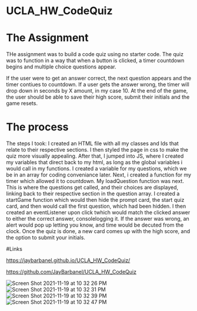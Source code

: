 # UCLA_HW_CodeQuiz

# The Assignment 

THe assignment was to build a code quiz using no starter code. 
The quiz was to function in a way that when a button is clicked, a timer countdown begins and multiple choice questions appear.  

If the user were to get an answer correct, the next question appears and the timer contiues to countdown.  If a user gets the answer wrong, the timer will drop down in seconds by X amount, in my case 10.  At the end of the game, the user should be able to save their high score, submit their initials and the game resets. 

# The process 
The steps I took:
I created an HTML file with all my classes and Ids that relate to their respective sections.  I then styled the page in css to make the quiz more visually appealing.  After that, I jumped into JS, where I created my variables that direct back to my html, as long as the global variables i would call in my functions.  I created a variable for my questions, which we be in an array for coding conveniance later.  Next, i created a function for my timer which allowed it to countdown.  My loadQuestion function was next.  This is where the questions get called, and their choices are displayed, linking back to their respective section in the question array.  I created a startGame function which would then hide the prompt card, the start quiz card, and then would call the first question, which had been hidden. 
I then created an eventListener upon click twhich would match the clicked answer to either the correct answer, consolelogging it.  If the answer was wrong, an alert would pop up letting you know, and time would be decuted from the clock.  Once the quiz is done, a new card comes up with the high score, and the option to submit your initials.  

#Links 

https://jaybarbanel.github.io/UCLA_HW_CodeQuiz/

https://github.com/JayBarbanel/UCLA_HW_CodeQuiz

![Screen Shot 2021-11-19 at 10 32 26 PM](https://user-images.githubusercontent.com/89555843/142717064-0aaf78fa-00cd-4bd0-931b-219bf4fb7fae.png)
![Screen Shot 2021-11-19 at 10 32 31 PM](https://user-images.githubusercontent.com/89555843/142717066-3aa01926-03b1-483d-9303-f1269f3beb0c.png)
![Screen Shot 2021-11-19 at 10 32 39 PM](https://user-images.githubusercontent.com/89555843/142717068-76b4897f-dde0-4b80-bc8e-37edf2ec157b.png)
![Screen Shot 2021-11-19 at 10 32 47 PM](https://user-images.githubusercontent.com/89555843/142717070-c23fa91a-2171-44e8-ab7e-06dc38015c89.png)
